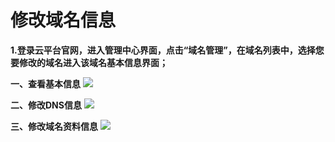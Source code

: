 # 修改域名信息
**1.登录云平台官网，进入管理中心界面，点击“域名管理”，在域名列表中，选择您要修改的域名进入该域名基本信息界面；**

**一、查看基本信息**
![](http://imgcache.tce.fsphere.cn/static/mccdn.qcloud.com/static/img/f9b77da84bc3b2e61c129898593dc811/1.png)

**二、修改DNS信息**
![](http://imgcache.tce.fsphere.cn/static/mccdn.qcloud.com/static/img/8138ecfd0bf914f8ea21e51bace8c06d/2.png)

**三、修改域名资料信息**
![](http://imgcache.tce.fsphere.cn/static/mccdn.qcloud.com/static/img/4dcf995e2054d0c680f2aa058cdceea3/3.png)
